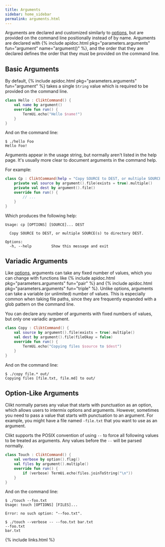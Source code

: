 ```yaml
---
title: Arguments
sidebar: home_sidebar
permalink: arguments.html
---
```


Arguments are declared and customized similarly to
[options](options.html), but are provided on the command line
positionally instead of by name. Arguments are declared with {% include
apidoc.html pkg="parameters.arguments" fun="argument" name="argument()"
%}, and the order that they are declared defines the order that they
must be provided on the command line.

## Basic Arguments

By default, {% include apidoc.html pkg="parameters.arguments"
fun="argument" %} takes a single `String` value which is required to be
provided on the command line.

```kotlin
class Hello : CliktCommand() {
    val name by argument()
    override fun run() {
        TermUi.echo("Hello $name!")
    }
}
```

And on the command line:

```
$ ./hello Foo
Hello Foo!
```

Arguments appear in the usage string, but normally aren't listed in the
help page. It's usually more clear to document arguments in the command
help.

For example:

```kotlin
class Cp : CliktCommand(help = "Copy SOURCE to DEST, or multiple SOURCE(s) to directory DEST.") {
    private val source by argument().file(exists = true).multiple()
    private val dest by argument().file()
    override fun run() {
        // ...
    }
}
```

Which produces the following help:

```
Usage: cp [OPTIONS] [SOURCE]... DEST

  Copy SOURCE to DEST, or multiple SOURCE(s) to directory DEST.

Options:
  -h, --help         Show this message and exit
```

## Variadic Arguments

Like [options](options.html), arguments can take any fixed number of
values, which you can change with functions like {% include apidoc.html
pkg="parameters.arguments" fun="pair" %} and {% include apidoc.html
pkg="parameters.arguments" fun="triple" %}. Unlike options, arguments
can take a variable (or unlimited) number of values. This is especially
common when taking file paths, since they are frequently expanded with a
glob pattern on the command line.

You can declare any number of arguments with fixed numbers of values,
but only one variadic argument.

```kotlin
class Copy : CliktCommand() {
    val source by argument().file(exists = true).multiple()
    val dest by argument().file(fileOkay = false)
    override fun run() {
        TermUi.echo("Copying files $source to $dest")
    }
}
```

And on the command line:

```
$ ./copy file.* out/
Copying files [file.txt, file.md] to out/
```

## Option-Like Arguments

Clikt normally parses any value that starts with punctuation as an
option, which allows users to intermix options and arguments. However,
sometimes you need to pass a value that starts with punctuation to an
argument. For example, you might have a file named `-file.txt` that you
want to use as an argument.

Clikt supports the POSIX convention of using `--` to force all following
values to be treated as arguments. Any values before the `--` will be
parsed normally.

```kotlin
class Touch : CliktCommand() {
    val verbose by option().flag()
    val files by argument().multiple()
    override fun run() {
        if (verbose) TermUi.echo(files.joinToString("\n"))
    }
}
```

And on the command line:

```
$ ./touch --foo.txt
Usage: touch [OPTIONS] [FILES]...

Error: no such option: "--foo.txt".
```

```
$ ./touch --verbose -- --foo.txt bar.txt
--foo.txt
bar.txt
```


{% include links.html %}
